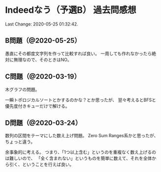 # Indeedなう（予選B） 過去問感想

Last Change: 2020-05-25 01:32:42.

## B問題（@2020-05-25）

愚直にその都度文字列を作って比較すれば良い。
一周しても作れなかったら絶対に無理なので、そのときはNO。

## C問題（@2020-03-19）

木グラフの問題。

一瞬トポロジカルソートとかするのかな？とか思ったが、
翌々考えるとBFSと優先度付きキューだけで解ける。

## D問題（@2020-03-24）

数列の区間をテーマにした数え上げ問題。
Zero Sum Ranges系かと思ったが、ちょっと違う。

余事象的に考える。
つまり、「1つ以上含む」というのを重複なく数え上げるのは難しいので、
「全く含まれない」というものを簡単に数えて、それを全体から引く、ということを行えば良い。

